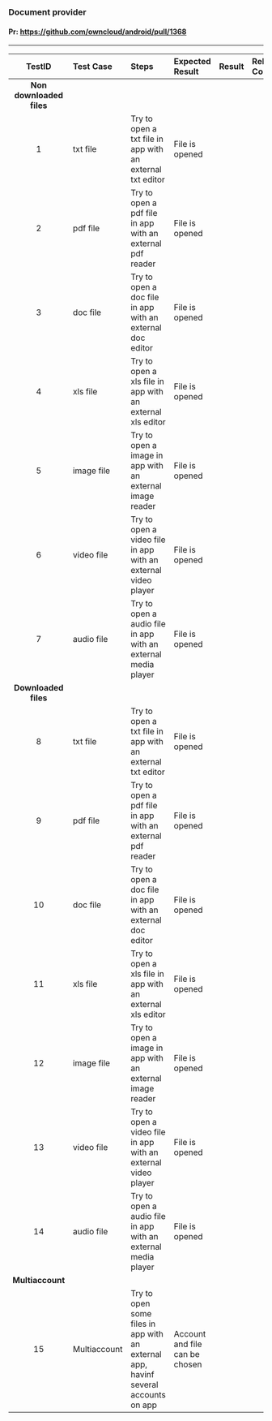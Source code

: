 ###  Document provider 

#### Pr: https://github.com/owncloud/android/pull/1368


---

 
| TestID | Test Case | Steps | Expected Result | Result | Related Comment |
| :----: | :-------- | :---- | :-------------- | :----: | :-------------- |
|**Non downloaded files**||||||
| 1 | txt file  |  Try to open a txt file in app with an external txt editor | File is opened  |  |  |
| 2 | pdf file  |  Try to open a pdf file in app with an external pdf reader | File is opened  |  |  |
| 3 | doc file  |  Try to open a doc file in app with an external doc editor | File is opened  |  |  |
| 4 | xls file  |  Try to open a xls file in app with an external xls editor | File is opened  |  |  |
| 5 | image file  |  Try to open a image in app with an external image reader | File is opened  |  |  |
| 6 | video file  |  Try to open a video file in app with an external video player | File is opened  |  |  |
| 7 | audio file  |  Try to open a audio file in app with an external media player | File is opened  |  |  |
|**Downloaded files**||||||
| 8 | txt file  |  Try to open a txt file in app with an external txt editor | File is opened  |  |  |
| 9 | pdf file  |  Try to open a pdf file in app with an external pdf reader | File is opened  |  |  |
| 10 | doc file  |  Try to open a doc file in app with an external doc editor | File is opened  |  |  |
| 11 | xls file  |  Try to open a xls file in app with an external xls editor | File is opened  |  |  |
| 12 | image file  |  Try to open a image in app with an external image reader | File is opened  |  |  |
| 13 | video file  |  Try to open a video file in app with an external video player | File is opened  |  |  |
| 14 | audio file  |  Try to open a audio file in app with an external media player | File is opened  |  |  |
|**Multiaccount**||||||
| 15 | Multiaccount  |  Try to open some files in app with an external app, havinf several accounts on app | Account and file can be chosen  |  |  |